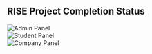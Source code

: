 ## RISE Project Completion Status

![Admin Panel](https://progress-bar.dev/90/?title=Admin%20Panel&width=300&color=4caf50)  
![Student Panel](https://progress-bar.dev/80/?title=Student%20Panel&width=300&color=2196f3)  
![Company Panel](https://progress-bar.dev/85/?title=Company%20Panel&width=300&color=ff9800)
